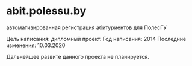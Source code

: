 # abit.polessu.by
автоматизированная регистрация абитуриентов для ПолесГУ

Цель написания: дипломный проект.
Год написания: 2014
Последние изменения: 10.03.2020

Дальнейшее развите данного проекта не планируется.
